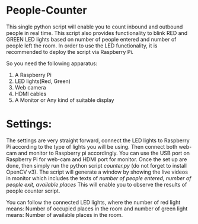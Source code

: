 # People-Counter
This single python script will enable you to count inbound and outbound people in real time.
This script also provides functionality to blink RED and GREEN LED lights based on number of people entered and number of people left the room.
In order to use the LED functionality, it is recommended to deploy the script via Raspberry Pi.

So you need the following apparatus:
1. A Raspberry Pi
2. LED lights(Red, Green)
3. Web camera
4. HDMI cables
5. A Monitor or Any kind of suitable display

# Settings:
The settings are very straight forward, connect the LED lights to Raspberry Pi according to the type of lights you will be using. 
Then connect both web-cam and monitor to Raspberry pi accordingly. You can use the USB port on Raspberry Pi for web-cam and HDMI port for monitor.
Once the set up are done, then simply run the python script *counter.py* (do not forget to install OpenCV v3).
The script will generate a window by showing the live videos in monitor which includes the texts of *number of people entered, number of people exit, available places*
This will enable you to observe the results of people counter script. 

You can follow the connected LED lights, where the number of red light means: Number of occupied places in the room
and number of green light means: Number of available places in the room.

